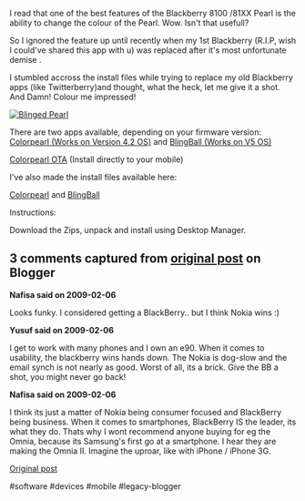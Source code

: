 <!--
date: '2009-02-04'
published: true
slug: 2009-02-bling-your-pearl
time_to_read: 5
title: Bling your Pearl
-->

I read that one of the best features of the Blackberry 8100 /81XX Pearl is the ability to change the colour of the Pearl. Wow. Isn't that usefull?  
  
So I ignored the feature up until recently when my 1st Blackberry (R.I.P, wish I could've shared this app with u) was replaced after it's most unfortunate demise .  
  
I stumbled accross the install files while trying to replace my old Blackberry apps (like Twitterberry)and thought, what the heck, let me give it a shot. And Damn! Colour me impressed!  
  
[![Blinged Pearl](http://farm4.static.flickr.com/3519/3252169869_ca90eb9c66.jpg)](http://www.flickr.com/photos/yusufk/3252169869/ "Blinged Pearl by {joey}, on Flickr")  
  
There are two apps available, depending on your firmware version:  
[Colorpearl (Works on Version 4.2 OS)](http://www.geekandproud.net/blackberry-software) and [BlingBall (Works on V5 OS)](http://www.blackberryforums.com/general-8100-series-discussion-pearl/148381-announcing-blingball-0-9-beta-2-8100-only.html)  
  
[Colorpearl OTA](http://www.geekandproud.net/blackberry/colorpearl/colorpearl.jad) (Install directly to your mobile)  
  
I've also made the install files available here:  
  
[Colorpearl](http://yusufk.googlepages.com/ColorPearl.zip) and [BlingBall](http://yusufk.googlepages.com/blingball-0_9b2.zip)  
  
Instructions:  
  
Download the Zips, unpack and install using Desktop Manager.



## 3 comments captured from [original post](https://ysfk.blogspot.com/2009/02/bling-your-pearl.html) on Blogger

**Nafisa said on 2009-02-06**

Looks funky. I considered getting a BlackBerry.. but I think Nokia wins :)

**Yusuf said on 2009-02-06**

I get to work with many phones and I own an e90. When it comes to usability, the blackberry wins hands down. The Nokia is dog-slow and the email synch is not nearly as good. Worst of all, its a brick. Give the BB a shot, you might never go back!

**Nafisa said on 2009-02-06**

I think its just a matter of Nokia being consumer focused and BlackBerry being business. When it comes to smartphones, BlackBerry IS the leader, its what they do. Thats why I wont recommend anyone buying for eg the Omnia, because its Samsung's first go at a smartphone. I hear they are making the Omnia II. Imagine the uproar, like with iPhone / iPhone 3G.



[Original post](https://ysfk.blogspot.com/2009/02/bling-your-pearl.html)

#software #devices #mobile #legacy-blogger 